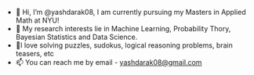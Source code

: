 - 👋 Hi, I’m @yashdarak08, I am currently pursuing my Masters in Applied Math at NYU! 
- 👀 My research interests lie in Machine Learning, Probability Thory, Bayesian Statistics and Data Science.
- 💞️I love solving puzzles, sudokus, logical reasoning problems, brain teasers, etc 
- 📫 You can reach me by email - yashdarak08@gmail.com

<!---
yashdarak08/yashdarak08 is a ✨ special ✨ repository because its `README.md` (this file) appears on your GitHub profile.
You can click the Preview link to take a look at your changes.
--->
